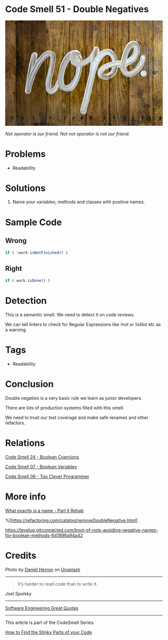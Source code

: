 # Code Smell 51 - Double Negatives

![Code Smell 51 - Double Negatives](Code%20Smell%2051%20-%20Double%20Negatives.jpg)

*Not operator is our friend. Not not operator is not our friend.*

# Problems

- Readability

# Solutions

1. Name your variables, methods and classes with positive names.

# Sample Code

## Wrong

[Gist Url]: # (https://gist.github.com/mcsee/f5c32dfa2aefa4f7fcb180ea28995508)
```javascript
if ( !work.isNotFinished() )
```

## Right

[Gist Url]: # (https://gist.github.com/mcsee/842684ebe8f5496d1d6374436a0c9473)
```javascript
if ( work.isDone() )
```

# Detection

This is a semantic smell. We need to detect it on code reviews.

We can tell linters to check for Regular Expressions like *!not* or *!isNot* etc as a warning.

# Tags

- Readability

# Conclusion

Double negation is a very basic rule we learn as junior developers.

There are lots of production systems filled with this smell. 

We need to trust our test coverage and make safe renames and other refactors.

# Relations

[Code Smell 24 - Boolean Coercions](https://github.com/mcsee/Software-Design-Articles/tree/main/Articles/Code%20Smells/Code%20Smell%2024%20-%20Boolean%20Coercions/readme.md)

[Code Smell 07 - Boolean Variables](https://github.com/mcsee/Software-Design-Articles/tree/main/Articles/Code%20Smells/Code%20Smell%2007%20-%20Boolean%20Variables/readme.md)

[Code Smell 06 - Too Clever Programmer](https://github.com/mcsee/Software-Design-Articles/tree/main/Articles/Code%20Smells/Code%20Smell%2006%20-%20Too%20Clever%20Programmer/readme.md)

# More info

[What exactly is a name - Part II Rehab](https://github.com/mcsee/Software-Design-Articles/tree/main/Articles/Theory/What%20exactly%20is%20a%20name%20-%20Part%20II%20Rehab/readme.md)

%[https://refactoring.com/catalog/removeDoubleNegative.html]

https://levelup.gitconnected.com/knot-of-nots-avoiding-negative-names-for-boolean-methods-641896a94a42

# Credits

<span>Photo by [Daniel Herron](https://unsplash.com/@herrond) on [Unsplash](https://unsplash.com/s/photos/no)</span>

* * *

> It’s harder to read code than to write it.

_Joel Spolsky_
 
* * *
 
[Software Engineering Great Quotes](https://github.com/mcsee/Software-Design-Articles/tree/main/Articles/Quotes/Software%20Engineering%20Great%20Quotes/readme.md)

* * *

This article is part of the CodeSmell Series.

[How to Find the Stinky Parts of your Code](https://github.com/mcsee/Software-Design-Articles/tree/main/Articles/Code%20Smells/How%20to%20Find%20the%20Stinky%20parts%20of%20your%20Code/readme.md)